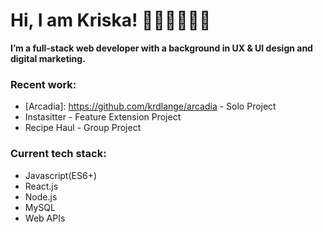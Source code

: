 # Hi, I am Kriska! 👧🏻🇵🇭👋🏼    

**I’m a full-stack web developer with a background in UX & UI design and digital marketing.**   
    
### Recent work:   
* [Arcadia]: https://github.com/krdlange/arcadia - Solo Project  
* Instasitter - Feature Extension Project   
* Recipe Haul - Group Project   
   
### Current tech stack:   
* Javascript(ES6+)   
* React.js   
* Node.js   
* MySQL   
* Web APIs   

<!---
krdlange/krdlange is a ✨ special ✨ repository because its `README.md` (this file) appears on your GitHub profile.
You can click the Preview link to take a look at your changes.
--->
